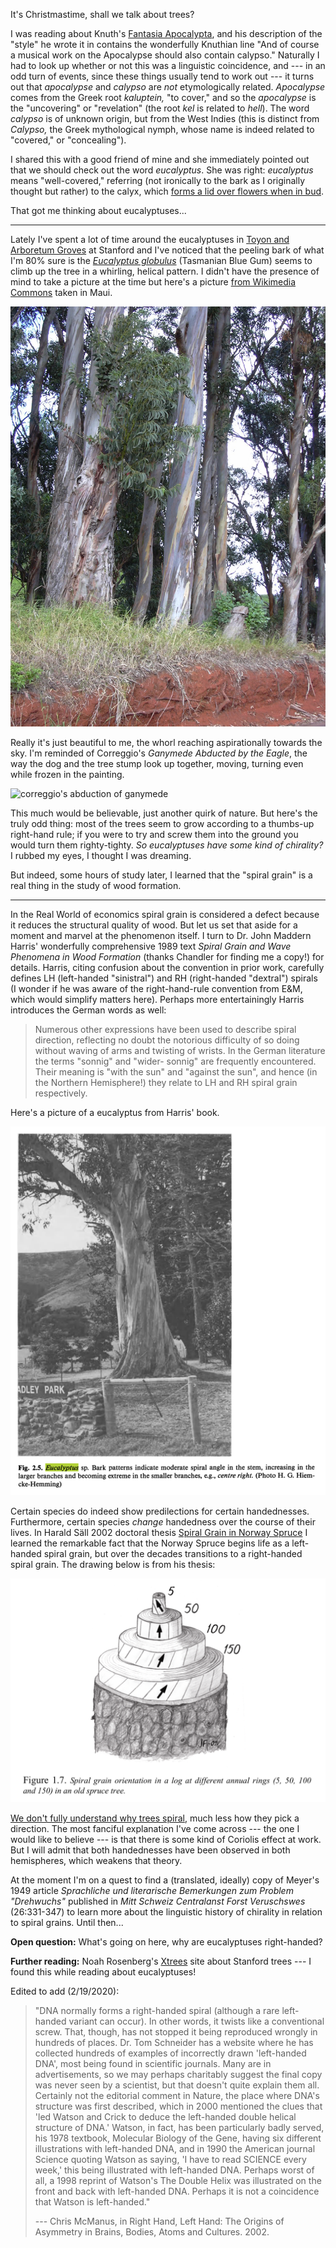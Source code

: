 It's Christmastime, shall we talk about trees?

I was reading about Knuth's [Fantasia
Apocalypta](https://www-cs-faculty.stanford.edu/~knuth/fant.html), and his
description of the "style" he wrote it in contains the wonderfully Knuthian
line "And of course a musical work on the Apocalypse should also contain
calypso." Naturally I had to look up whether or not this was a linguistic
coincidence, and --- in an odd turn of events, since these things usually tend
to work out --- it turns out that _apocalypse_ and _calypso_ are _not_
etymologically related.  _Apocalypse_ comes from the Greek root _kaluptein,_
"to cover," and so the _apocalypse_ is the "uncovering" or "revelation" (the
root _kel_ is related to _hell_). The word _calypso_ is of unknown origin, but
from the West Indies (this is distinct from _Calypso,_ the Greek mythological
nymph, whose name is indeed related to "covered," or "concealing").

I shared this with a good friend of mine and she immediately pointed out that
we should check out the word _eucalyptus_. She was right: _eucalyptus_ means
"well-covered," referring (not ironically to the bark as I originally thought
but rather) to the calyx, which [forms a lid over flowers when in
bud](http://www.microscopy-uk.org.uk/mag/indexmag.html?http://www.microscopy-uk.org.uk/mag/artoct07/bj-eucalyptus.html).

That got me thinking about eucalyptuses...

---

Lately I've spent a lot of time around the eucalyptuses in [Toyon and Arboretum
Groves](https://trees.stanford.edu/ENCYC/EUCnotes.htm) at Stanford and I've
noticed that the peeling bark of what I'm 80% sure is the [_Eucalyptus
globulus_](https://trees.stanford.edu/ENCYC/EUCglo.htm) (Tasmanian Blue Gum)
seems to climb up the tree in a whirling, helical pattern. I didn't have the
presence of mind to take a picture at the time but here's a picture [from
Wikimedia
Commons](https://commons.wikimedia.org/wiki/Eucalyptus_globulus#/media/File:Starr_031002-0027_Eucalyptus_globulus.jpg)
taken in Maui.

![lots of whooshing eucalyptuses](static/eucalyptus-grove.jpg)

Really it's just beautiful to me, the whorl reaching aspirationally towards the
sky. I'm reminded of Correggio's _Ganymede Abducted by the Eagle_, the way the
dog and the tree stump look up together, moving, turning even while frozen in
the painting.

![correggio's abduction of ganymede](static/correggio.jpg)

This much would be believable, just another quirk of nature. But here's the
truly odd thing: most of the trees seem to grow according to a thumbs-up
right-hand rule; if you were to try and screw them into the ground you would
turn them righty-tighty. _So eucalyptuses have some kind of chirality?_ I
rubbed my eyes, I thought I was dreaming.

But indeed, some hours of study later, I learned that the "spiral grain" is a
real thing in the study of wood formation.

---

In the Real World of economics spiral grain is considered a defect because it
reduces the structural quality of wood. But let us set that aside for a moment
and marvel at the phenomenon itself. I turn to Dr. John Maddern Harris'
wonderfully comprehensive 1989 text _Spiral Grain and Wave Phenomena in Wood
Formation_ (thanks Chandler for finding me a copy!) for details. Harris, citing
confusion about the convention in prior work, carefully defines LH (left-handed
"sinistral") and RH (right-handed "dextral") spirals (I wonder if he was aware
of the right-hand-rule convention from E&M, which would simplify matters here).
Perhaps more entertainingly Harris introduces the German words as well:

> Numerous other expressions have been used to describe spiral direction,
> reflecting no doubt the notorious difficulty of so doing without waving of
> arms and twisting of wrists. In the German literature the terms "sonnig" and
> "wider- sonnig" are frequently encountered. Their meaning is "with the sun"
> and "against the sun", and hence (in the Northern Hemisphere!) they relate to
> LH and RH spiral grain respectively.

Here's a picture of a eucalyptus from Harris' book.

![spiral-grained eucalyptus](static/eucalyptus-spiral.png)

Certain species do indeed show predilections for certain handednesses.
Furthermore, certain species _change_ handedness over the course of their
lives. In Harald Säll 2002 doctoral thesis [Spiral Grain in Norway
Spruce](https://www.diva-portal.org/smash/get/diva2:206846/FULLTEXT01.pdf) I
learned the remarkable fact that the Norway Spruce begins life as a left-handed
spiral grain, but over the decades transitions to a right-handed spiral grain.
The drawing below is from his thesis:

![spiral grain reversal in spruce trees](static/spruce-spiral.png)

[We don't fully understand why trees
spiral](https://www.conifers.org/topics/spiral_grain.php), much less how they
pick a direction. The most fanciful explanation I've come across --- the one I
would like to believe --- is that there is some kind of Coriolis effect at
work. But I will admit that both handednesses have been observed in both
hemispheres, which weakens that theory.

At the moment I'm on a quest to find a (translated, ideally) copy of Meyer's
1949 article _Sprachliche und literarische Bemerkungen zum Problem "Drehwuchs"_
published in _Mitt Schweiz Centralanst Forst Veruschswes_ (26:331-347) to learn
more about the linguistic history of chirality in relation to spiral grains.
Until then...

**Open question:** What's going on here, why are eucalyptuses right-handed?

**Further reading:** Noah Rosenberg's
[Xtrees](https://xtrees.sites.stanford.edu/tree-gallery) site about Stanford
trees --- I found this while reading about eucalyptuses!

Edited to add (2/19/2020):

> "DNA normally forms a right-handed spiral (although a rare left-handed
> variant can occur). In other words, it twists like a conventional screw.
> That, though, has not stopped it being reproduced wrongly in hundreds of
> places. Dr. Tom Schneider has a website where he has collected hundreds of
> examples of incorrectly drawn 'left-handed DNA', most being found in
> scientific journals. Many are in advertisements, so we may perhaps charitably
> suggest the final copy was never seen by a scientist, but that doesn't quite
> explain them all. Certainly not the editorial comment in Nature, the place
> where DNA's structure was first described, which in 2000 mentioned the clues
> that 'led Watson and Crick to deduce the left-handed double helical structure
> of DNA.' Watson, in fact, has been particularly badly served, his 1978
> textbook, Molecular Biology of the Gene, having six different illustrations
> with left-handed DNA, and in 1990 the American journal Science quoting Watson
> as saying, 'I have to read SCIENCE every week,' this being illustrated with
> left-handed DNA. Perhaps worst of all, a 1998 reprint of Watson's The Double
> Helix was illustrated on the front and back with left-handed DNA. Perhaps it
> is not a coincidence that Watson is left-handed."
> 
> --- Chris McManus, in Right Hand, Left Hand: The Origins of Asymmetry in
> Brains, Bodies, Atoms and Cultures. 2002.

